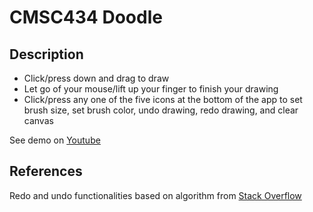 # CMSC434 Doodle

## Description
- Click/press down and drag to draw
- Let go of your mouse/lift up your finger to finish your drawing
- Click/press any one of the five icons at the bottom of the app to set brush size, set brush color, undo drawing, redo drawing, and clear canvas

See demo on [Youtube](https://www.youtube.com/watch?v=5vvQJ_RjeQU)

## References
Redo and undo functionalities based on algorithm from [Stack Overflow](http://stackoverflow.com/questions/11114625/android-canvas-redo-and-undo-operation)
